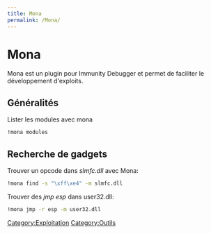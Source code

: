 ```yaml
---
title: Mona
permalink: /Mona/
---
```


# Mona

Mona est un plugin pour Immunity Debugger et permet de faciliter le développement d'exploits.

Généralités
-----------

Lister les modules avec mona

``` bash
!mona modules
```

Recherche de gadgets
--------------------

Trouver un opcode dans *slmfc.dll* avec Mona:

``` bash
!mona find -s "\xff\xe4" -m slmfc.dll
```

Trouver des *jmp esp* dans user32.dll:

``` bash
!mona jmp -r esp -m user32.dll
```

[Category:Exploitation](/Category:Exploitation "wikilink") [Category:Outils](/Category:Outils "wikilink")

